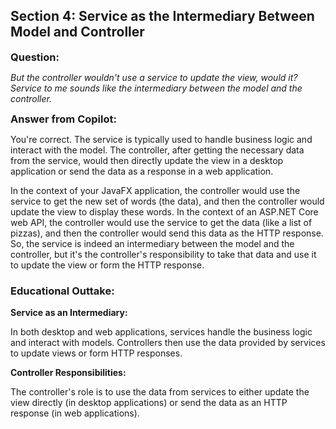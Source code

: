 ## Section 4: Service as the Intermediary Between Model and Controller

<h3 style="margin: 0;">Question:</h3>

*But the controller wouldn't use a service to update the view, would it? Service to me sounds like the intermediary between the model and the controller.*

<h3 style="margin: 0;">Answer from Copilot:</h3>

You're correct. The service is typically used to handle business logic and interact with the model. The controller, after getting the necessary data from the service, would then directly update the view in a desktop application or send the data as a response in a web application.

In the context of your JavaFX application, the controller would use the service to get the new set of words (the data), and then the controller would update the view to display these words. In the context of an ASP.NET Core web API, the controller would use the service to get the data (like a list of pizzas), and then the controller would send this data as the HTTP response. So, the service is indeed an intermediary between the model and the controller, but it's the controller's responsibility to take that data and use it to update the view or form the HTTP response.

### Educational Outtake:

<h4 style="margin: 0;">Service as an Intermediary:</h4>

In both desktop and web applications, services handle the business logic and interact with models. Controllers then use the data provided by services to update views or form HTTP responses.

<h4 style="margin: 0;">Controller Responsibilities:</h4>

The controller's role is to use the data from services to either update the view directly (in desktop applications) or send the data as an HTTP response (in web applications).